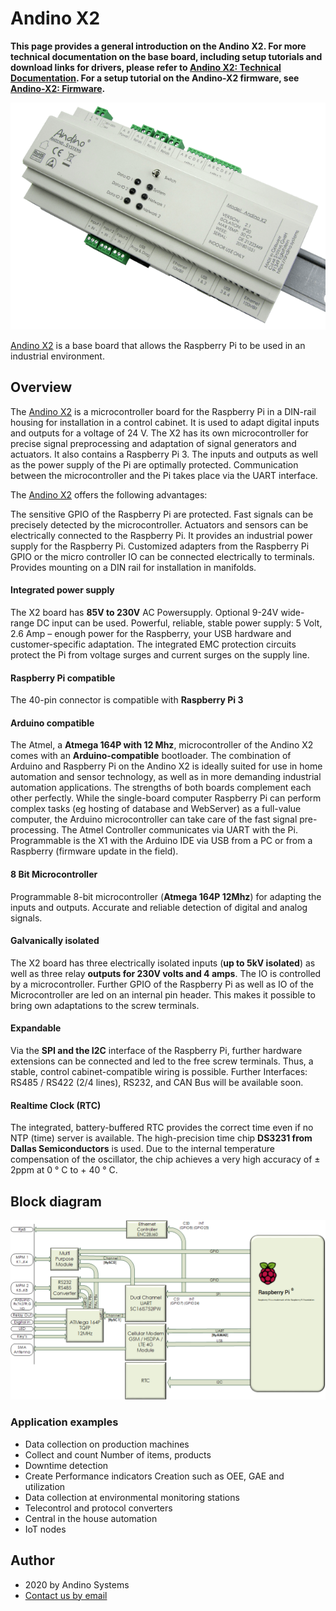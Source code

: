 Andino X2
==========
**This page provides a general introduction on the Andino X2. For more technical documentation on the base board, including setup tutorials and download links for drivers, please refer to [Andino X2: Technical Documentation](./BaseBoard). For a setup tutorial on the Andino-X2 firmware, see [Andino-X2: Firmware](./src/firmware).**


![Andino X2 - Raspberry Pi on DIN Rail](./andino-x2.png)

[Andino X2][1] is a base board that allows the Raspberry Pi to be used in an industrial environment.

## Overview
The [Andino X2][1] is a microcontroller board for the Raspberry Pi in a DIN-rail housing for installation in a control cabinet. It is used to adapt digital inputs and outputs for a voltage of 24 V. The X2 has its own microcontroller for precise signal preprocessing and adaptation of signal generators and actuators. It also contains a Raspberry Pi 3. The inputs and outputs as well as the power supply of the Pi are optimally protected. Communication between the microcontroller and the Pi takes place via the UART interface.

The [Andino X2][1] offers the following advantages:

The sensitive GPIO of the Raspberry Pi are protected. Fast signals can be precisely detected by the microcontroller. Actuators and sensors can be electrically connected to the Raspberry Pi. It provides an industrial power supply for the Raspberry Pi. Customized adapters from the Raspberry Pi GPIO or the micro controller IO can be connected electrically to terminals. Provides mounting on a DIN rail for installation in manifolds.

#### Integrated power supply 
The X2 board has **85V to 230V** AC Powersupply. Optional 9-24V wide-range DC input can be used. 
Powerful, reliable, stable power supply: 5 Volt, 2.6 Amp – enough power for the Raspberry, your USB hardware and customer-specific adaptation. The integrated EMC protection circuits protect the Pi from voltage surges and current surges on the supply line.

#### Raspberry Pi compatible 
The 40-pin connector is compatible with **Raspberry Pi 3**

#### Arduino compatible 
The Atmel, a **Atmega 164P with 12 Mhz**, microcontroller of the Andino X2 comes with an **Arduino-compatible** bootloader. The combination of Arduino and Raspberry Pi on the Andino X2 is ideally suited for use in home automation and sensor technology, as well as in more demanding industrial automation applications. The strengths of both boards complement each other perfectly. While the single-board computer Raspberry Pi can perform complex tasks (eg hosting of database and WebServer) as a full-value computer, the Arduino microcontroller can take care of the fast signal pre-processing. The Atmel Controller communicates via UART with the Pi. Programmable is the X1 with the Arduino IDE via USB from a PC or from a Raspberry (firmware update in the field).

#### 8 Bit Microcontroller 
Programmable 8-bit microcontroller (**Atmega 164P 12Mhz**) for adapting the inputs and outputs. Accurate and reliable detection of digital and analog signals.

#### Galvanically isolated 
The X2 board has three electrically isolated inputs (**up to 5kV isolated**) as well as three relay **outputs for 230V volts and 4 amps**. The IO is controlled by a microcontroller. Further GPIO of the Raspberry Pi as well as IO of the Microcontroller are led on an internal pin header. This makes it possible to bring own adaptations to the screw terminals.

#### Expandable
Via the **SPI and the I2C** interface of the Raspberry Pi, further hardware extensions can be connected and led to the free screw terminals. Thus, a stable, control cabinet-compatible wiring is possible. Further Interfaces: RS485 / RS422 (2/4 lines), RS232, and CAN Bus will be available soon.

#### Realtime Clock (RTC)
The integrated, battery-buffered RTC provides the correct time even if no NTP (time) server is available. The high-precision time chip **DS3231 from Dallas Semiconductors** is used. Due to the internal temperature compensation of the oscillator, the chip achieves a very high accuracy of ± 2ppm at 0 ° C to + 40 ° C.

## Block diagram
![Andino X2 - Raspberry Pi on DIN Rail - Block diagram](./blockdiagram-andino-x2.png)

### Application examples
* Data collection on production machines
* Collect and count Number of items, products
* Downtime detection
* Create Performance indicators Creation such as OEE, GAE and utilization
* Data collection at environmental monitoring stations
* Telecontrol and protocol converters
* Central in the house automation
* IoT nodes

Author
-----

* 2020 by Andino Systems
* [Contact us by email](mailto:info@andino.systems)

[1]:https://andino.systems/andino-x2/

